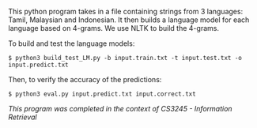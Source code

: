 
This python program takes in a file containing strings from 3 languages: Tamil, Malaysian and Indonesian. It then builds a language model for each language based on 4-grams.
We use NLTK to build the 4-grams.

To build and test the language models:
``` {.}
$ python3 build_test_LM.py -b input.train.txt -t input.test.txt -o input.predict.txt
```
Then, to verify the accuracy of the predictions:
``` {.}
$ python3 eval.py input.predict.txt input.correct.txt
```
_This program was completed in the context of CS3245 - Information Retrieval_
